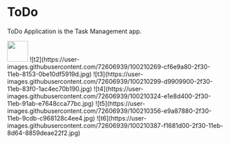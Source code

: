 # ToDo
ToDo Application is the Task Management app.

<img src="https://user-images.githubusercontent.com/72606939/100209845-5a9b6080-2f30-11eb-87a5-a9135cfb7e84.jpg" width="48">
![t2](https://user-images.githubusercontent.com/72606939/100210269-cf6e9a80-2f30-11eb-8153-0be10df5919d.jpg)
![t3](https://user-images.githubusercontent.com/72606939/100210299-d9909900-2f30-11eb-83f0-1ac4ec70b190.jpg)
![t4](https://user-images.githubusercontent.com/72606939/100210324-e1e8d400-2f30-11eb-91ab-e7648cca77bc.jpg)
![t5](https://user-images.githubusercontent.com/72606939/100210356-e9a87880-2f30-11eb-9cdb-c968128c4ee4.jpg)
![t6](https://user-images.githubusercontent.com/72606939/100210387-f1681d00-2f30-11eb-8d64-8859deae22f2.jpg)
